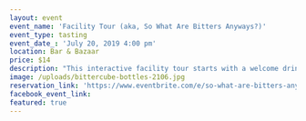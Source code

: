 ```yaml
---
layout: event
event_name: 'Facility Tour (aka, So What Are Bitters Anyways?)'
event_type: tasting
event_date_: 'July 20, 2019 4:00 pm'
location: Bar & Bazaar
price: $14
description: "This interactive facility tour starts with a welcome drink in the Bazaar. We will go behind the scenes in the production facility, where we will navigate the entire bitters-making process from raw botanicals to bottling. We'll also make a stop at the R&D lab for a taste of something we are currently working on. The tour finishes with a cocktail of your choice from the Bazaar and a\_bitters demonstration, during which you'll lick and smell your own hands in front of strangers. Trust us, it's cool and not weird at all.\nAll tour guests get 10% off Bittercube products in the Bazaar."
image: /uploads/bittercube-bottles-2106.jpg
reservation_link: 'https://www.eventbrite.com/e/so-what-are-bitters-anyways-tickets-61274071397'
facebook_event_link:
featured: true
---
```


